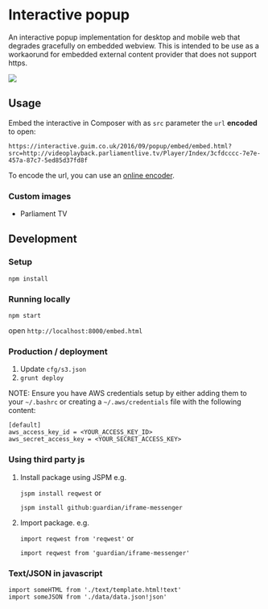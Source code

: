 Interactive popup 
=================================

An interactive popup implementation for desktop and mobile web that degrades gracefully on embedded webview.
This is intended to be use as a workaorund for embedded external content provider that does not support https.

![](https://cloud.githubusercontent.com/assets/615085/18395663/535dbaf6-76b7-11e6-9449-607ab7f99962.png)


Usage
------

Embed the interactive in Composer with as `src` parameter the `url` **encoded** to open:

`https://interactive.guim.co.uk/2016/09/popup/embed/embed.html?src=http://videoplayback.parliamentlive.tv/Player/Index/3cfdcccc-7e7e-457a-87c7-5ed85d37fd8f`

To encode the url, you can use an [online encoder](http://meyerweb.com/eric/tools/dencoder/).

### Custom images

* Parliament TV


Development
-----------

### Setup

`npm install`

###  Running locally

`npm start`

open `http://localhost:8000/embed.html`


###  Production / deployment


1. Update `cfg/s3.json`
2. `grunt deploy`

NOTE: Ensure you have AWS credentials setup by either adding them to your `~/.bashrc` or
creating a `~/.aws/credentials` file with the following content:

```
[default]
aws_access_key_id = <YOUR_ACCESS_KEY_ID>
aws_secret_access_key = <YOUR_SECRET_ACCESS_KEY>
```


### Using third party js

1. Install package using JSPM e.g.

	`jspm install reqwest` or

	`jspm install github:guardian/iframe-messenger`

2. Import package. e.g.

	`import reqwest from 'reqwest'` or

	`import reqwest from 'guardian/iframe-messenger'`

###  Text/JSON in javascript

```
import someHTML from './text/template.html!text'
import someJSON from './data/data.json!json'
```
